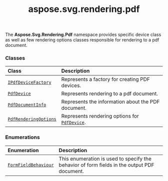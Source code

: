 ﻿---
title: aspose.svg.rendering.pdf
second_title: Aspose.SVG for Python via .NET API References
description: 
type: docs
weight: 10
url: /python-net/aspose.svg.rendering.pdf/
is_root: false
---

The **Aspose.Svg.Rendering.Pdf**  namespace provides
specific device class as well as few rendering options classes
responsible for rendering to a pdf document.

### Classes
| Class | Description |
| :- | :- |
| [`IPdfDeviceFactory`](/svg/python-net/aspose.svg.rendering.pdf/ipdfdevicefactory) | Represents a factory for creating PDF devices. |
| [`PdfDevice`](/svg/python-net/aspose.svg.rendering.pdf/pdfdevice) | Represents rendering to a pdf document. |
| [`PdfDocumentInfo`](/svg/python-net/aspose.svg.rendering.pdf/pdfdocumentinfo) | Represents the information about the PDF document. |
| [`PdfRenderingOptions`](/svg/python-net/aspose.svg.rendering.pdf/pdfrenderingoptions) | Represents rendering options for [`PdfDevice`](/svg/python-net/aspose.svg.rendering.pdf/pdfdevice). |


### Enumerations
| Enumeration | Description |
| :- | :- |
| [`FormFieldBehaviour`](/svg/python-net/aspose.svg.rendering.pdf/formfieldbehaviour) | This enumeration is used to specify the behavior of form fields in the output PDF document. |


